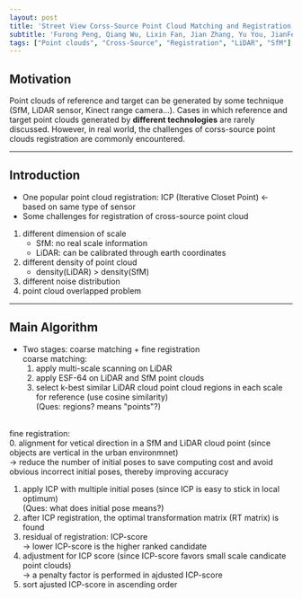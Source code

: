 ```yaml
---
layout: post
title: 'Street View Corss-Source Point Cloud Matching and Registration'
subtitle: 'Furong Peng, Qiang Wu, Lixin Fan, Jian Zhang, Yu You, JianFeng Lu, Jing-Yu Yang'
tags: ["Point clouds", "Cross-Source", "Registration", "LiDAR", "SfM"]
---
```


## Motivation <br>
Point clouds of reference and target can be generated by some technique (SfM, LiDAR sensor, Kinect range camera...). Cases in which reference and target point clouds generated by **different technologies** are rarely discussed. However, in real world, the challenges of corss-source point clouds registration are commonly encountered. 

---

## Introduction
* One popular point cloud registration: ICP (Iterative Closet Point) <- based on same type of sensor
* Some challenges for registration of cross-source point cloud <br>
 1. different dimension of scale <br>
     - SfM: no real scale information <br>
     - LiDAR: can be calibrated through earth coordinates <br>
 2. different density of point cloud <br>
     - density(LiDAR) > density(SfM) <br> 
 3. different noise distribution <br>
 4. point cloud overlapped problem <br>
 
---

## Main Algorithm
* Two stages: coarse matching + fine registration <br>
 coarse matching: <br>
  1. apply multi-scale scanning on LiDAR <br>
  2. apply ESF-64 on LiDAR and SfM point clouds <br>
  3. select k-best similar LiDAR cloud point cloud regions in each scale for reference (use cosine similarity) <br> 
     (Ques: regions? means "points"?) <br> <br>

 fine registration: <br>
  0. alignment for vetical direction in a SfM and LiDAR cloud point (since objects are vertical in the urban environmnet) <br>
      -> reduce the number of initial poses to save computing cost and avoid obvious incorrect initial poses, thereby improving accuracy <br>
  1. apply ICP with multiple initial poses (since ICP is easy to stick in local optimum) <br>
     (Ques: what does initial pose means?) <br>
  2. after ICP registration, the optimal transformation matrix (RT matrix) is found <br>
  3. residual of registration: ICP-score <br>
      -> lower ICP-score is the higher ranked candidate <br>
  4. adjustment for ICP score (since ICP-score favors small scale candicate point clouds) <br>
      -> a penalty factor is performed in ajdusted ICP-score <br>
  5. sort ajusted ICP-score in ascending order <br>

